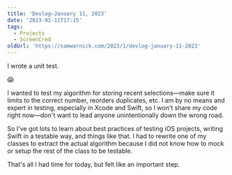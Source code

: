 ```yaml
---
title: 'Devlog—January 11, 2023'
date: '2023-01-11T17:15'
tags:
  - Projects
  - ScreenCred
oldUrl: 'https://samwarnick.com/2023/1/devlog-january-11-2023'
---
```


I wrote a unit test.

😱

I wanted to test my algorithm for storing recent selections—make sure it limits to the correct number, reorders duplicates, etc. I am by no means and expert in testing, especially in Xcode and Swift, so I won't share my code right now—don't want to lead anyone unintentionally down the wrong road.

So I've got lots to learn about best practices of testing iOS projects, writing Swift in a testable way, and things like that. I had to rewrite one of my classes to extract the actual algorithm because I did not know how to mock or setup the rest of the class to be testable.

That's all I had time for today, but felt like an important step.
